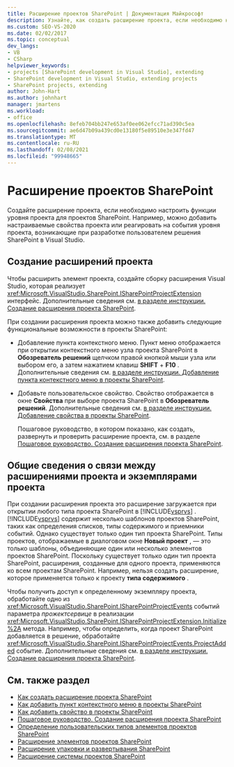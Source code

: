 ```yaml
---
title: Расширение проектов SharePoint | Документация Майкрософт
description: Узнайте, как создать расширение проекта, если необходимо настроить функции уровня проекта для проектов SharePoint.
ms.custom: SEO-VS-2020
ms.date: 02/02/2017
ms.topic: conceptual
dev_langs:
- VB
- CSharp
helpviewer_keywords:
- projects [SharePoint development in Visual Studio], extending
- SharePoint development in Visual Studio, extending projects
- SharePoint projects, extending
author: John-Hart
ms.author: johnhart
manager: jmartens
ms.workload:
- office
ms.openlocfilehash: 8efeb704bb247e653af0ee062efcc71ad390c5ea
ms.sourcegitcommit: ae6d47b09a439cd0e13180f5e89510e3e347fd47
ms.translationtype: MT
ms.contentlocale: ru-RU
ms.lasthandoff: 02/08/2021
ms.locfileid: "99948665"
---
```

# <a name="extend-sharepoint-projects"></a>Расширение проектов SharePoint
  Создайте расширение проекта, если необходимо настроить функции уровня проекта для проектов SharePoint. Например, можно добавить настраиваемые свойства проекта или реагировать на события уровня проекта, возникающие при разработке пользователем решения SharePoint в Visual Studio.

## <a name="create-project-extensions"></a>Создание расширений проекта
 Чтобы расширить элемент проекта, создайте сборку расширения Visual Studio, которая реализует <xref:Microsoft.VisualStudio.SharePoint.ISharePointProjectExtension> интерфейс. Дополнительные сведения см. [в разделе инструкции. Создание расширения проекта SharePoint](../sharepoint/how-to-create-a-sharepoint-project-extension.md).

 При создании расширения проекта можно также добавить следующие функциональные возможности в проекты SharePoint:

- Добавление пункта контекстного меню. Пункт меню отображается при открытии контекстного меню узла проекта SharePoint в **Обозреватель решений** щелчком правой кнопкой мыши узла или выбором его, а затем нажатием клавиш **SHIFT** + **F10** . Дополнительные сведения см. [в разделе инструкции. Добавление пункта контекстного меню в проекты SharePoint](../sharepoint/how-to-add-a-shortcut-menu-item-to-sharepoint-projects.md).

- Добавьте пользовательское свойство. Свойство отображается в окне **Свойства** при выборе проекта SharePoint в **Обозреватель решений**. Дополнительные сведения см. [в разделе инструкции. Добавление свойства в проекты SharePoint](../sharepoint/how-to-add-a-property-to-sharepoint-projects.md).

  Пошаговое руководство, в котором показано, как создать, развернуть и проверить расширение проекта, см. в разделе [Пошаговое руководство. Создание расширения проекта SharePoint](../sharepoint/walkthrough-creating-a-sharepoint-project-extension.md).

## <a name="understand-the-relationship-between-project-extensions-and-project-instances"></a>Общие сведения о связи между расширениями проекта и экземплярами проекта
 При создании расширения проекта это расширение загружается при открытии любого типа проекта SharePoint в [!INCLUDE[vsprvs](../sharepoint/includes/vsprvs-md.md)] . [!INCLUDE[vsprvs](../sharepoint/includes/vsprvs-md.md)] содержит несколько шаблонов проектов SharePoint, таких как определения списков, типы содержимого и приемники событий. Однако существует только один тип проекта SharePoint. Типы проектов, отображаемые в диалоговом окне **Новый проект** , — это только шаблоны, объединяющие один или несколько элементов проектов SharePoint. Поскольку существует только один тип проекта SharePoint, расширения, созданные для одного проекта, применяются ко всем проектам SharePoint. Например, нельзя создать расширение, которое применяется только к проекту **типа содержимого** .

 Чтобы получить доступ к определенному экземпляру проекта, обработайте одно из <xref:Microsoft.VisualStudio.SharePoint.ISharePointProjectEvents> событий параметра *прожектсервице* в реализации <xref:Microsoft.VisualStudio.SharePoint.ISharePointProjectExtension.Initialize%2A> метода. Например, чтобы определить, когда проект SharePoint добавляется в решение, обработайте <xref:Microsoft.VisualStudio.SharePoint.ISharePointProjectEvents.ProjectAdded> событие. Дополнительные сведения см. [в разделе инструкции. Создание расширения проекта SharePoint](../sharepoint/how-to-create-a-sharepoint-project-extension.md).

## <a name="see-also"></a>См. также раздел
- [Как создать расширение проекта SharePoint](../sharepoint/how-to-create-a-sharepoint-project-extension.md)
- [Как добавить пункт контекстного меню в проекты SharePoint](../sharepoint/how-to-add-a-shortcut-menu-item-to-sharepoint-projects.md)
- [Как добавить свойство в проекты SharePoint](../sharepoint/how-to-add-a-property-to-sharepoint-projects.md)
- [Пошаговое руководство. Создание расширения проекта SharePoint](../sharepoint/walkthrough-creating-a-sharepoint-project-extension.md)
- [Определение пользовательских типов элементов проектов SharePoint](../sharepoint/defining-custom-sharepoint-project-item-types.md)
- [Расширение элементов проектов SharePoint](../sharepoint/extending-sharepoint-project-items.md)
- [Расширение упаковки и развертывания SharePoint](../sharepoint/extending-sharepoint-packaging-and-deployment.md)
- [Расширение системы проектов SharePoint](../sharepoint/extending-the-sharepoint-project-system.md)
